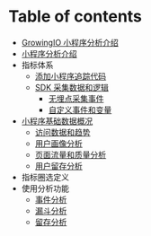 # Table of contents

* [GrowingIO 小程序分析介绍](README.md)
* [小程序分析介绍](introduction.md)
* 指标体系
  * [添加小程序追踪代码](tag-management/sdk-integration.md)
  * [SDK 采集数据和逻辑](tag-management/sdk-logic/README.md)
    * [无埋点采集事件](tag-management/sdk-logic/autotrack.md)
    * [自定义事件和变量](tag-management/sdk-logic/custom-event.md)
* [小程序基础数据概况](dashboard-overview/README.md)
  * [访问数据和趋势](dashboard-overview/visitor-trends.md)
  * [用户画像分析](dashboard-overview/user-demographic.md)
  * [页面流量和质量分析](dashboard-overview/page-analysis.md)
  * [用户留存分析](dashboard-overview/retention-analysis.md)
* 指标圈选定义
* 使用分析功能
  * [事件分析](data-analytics/event-analysis.md)
  * [漏斗分析](data-analytics/funnel-analysis.md)
  * [留存分析](data-analytics/retention-analysis.md)

